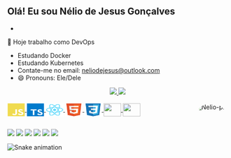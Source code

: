 ## Olá! Eu sou Nélio de Jesus Gonçalves
- 
🔭 Hoje trabalho como DevOps
- Estudando Docker
- Estudando Kubernetes
- Contate-me no email: neliodejesus@outlook.com
- 😄 Pronouns: Ele/Dele

<div align="center">
  <a href="https://github.com/baraorw">
  <img height="180em" src="https://github-readme-stats.vercel.app/api?username=baraorw&show_icons=true&theme=dracula&include_all_commits=true&count_private=true"/>
  <img height="180em" src="https://github-readme-stats.vercel.app/api/top-langs/?username=baraorw&layout=compact&langs_count=7&theme=dracula"/>
</div>

<div style="display: inline_block"><br>
  <img align="center" alt="Nelio-Js" height="30" width="40" src="https://raw.githubusercontent.com/devicons/devicon/master/icons/javascript/javascript-plain.svg">
  <img align="center" alt="Nelio-Ts" height="30" width="40" src="https://raw.githubusercontent.com/devicons/devicon/master/icons/typescript/typescript-plain.svg">
  <img align="center" alt="Nelio-React" height="30" width="40" src="https://raw.githubusercontent.com/devicons/devicon/master/icons/react/react-original.svg">
  <img align="center" alt="Nelio-HTML" height="30" width="40" src="https://raw.githubusercontent.com/devicons/devicon/master/icons/html5/html5-original.svg">
  <img align="center" alt="Nelio-CSS" height="30" width="40" src="https://raw.githubusercontent.com/devicons/devicon/master/icons/css3/css3-original.svg">
  <img align="right" alt="Nelio-pic" height="150" style="border-radius:50px;" src="https://avatars.githubusercontent.com/u/88684886?s=400&u=6db15411bc5613cbd5c17a81cc0533d0248d3730&v=4">
  <img align="center" height="30" width="40" src="https://cdn.jsdelivr.net/gh/devicons/devicon/icons/vuejs/vuejs-original.svg" />
  <img align="center" height="30" width="40" src="https://fv9-1.failiem.lv/thumb_show.php?i=8829c6g7s&download_checksum=694369646112d9fdd1ab28e68200dce1eb3c40bb&download_timestamp=1664128397" />
</div>

##

<div>
 <a href="https://www.youtube.com/channel/UCl_CPu3PBrWrJxNA3t4e-zw" target="_blank"><img src="https://img.shields.io/badge/YouTube-FF0000?style=for-the-badge&logo=youtube&logoColor=white" target="_blank"></a>
  <a href="#" target="_blank"><img src="https://img.shields.io/badge/-Instagram-%23E4405F?style=for-the-badge&logo=instagram&logoColor=white" target="_blank"></a>
 	<a href="#" target="_blank"><img src="https://img.shields.io/badge/Twitch-9146FF?style=for-the-badge&logo=twitch&logoColor=white" target="_blank"></a>
 <a href="#" target="_blank"><img src="https://img.shields.io/badge/Discord-7289DA?style=for-the-badge&logo=discord&logoColor=white" target="_blank"></a> 
  <a href = "https://mail.google.com/mail/u/0/#inbox"><img src="https://img.shields.io/badge/-Gmail-%23333?style=for-the-badge&logo=gmail&logoColor=white" target="_blank"></a>
  <a href="https://twitter.com/Neliojgrw/feed/?trk=onboarding-landing
" target="_blank"><img src="https://img.shields.io/badge/-LinkedIn-%230077B5?style=for-the-badge&logo=linkedin&logoColor=white" target="_blank"></a> 
 
  ![Snake animation](https://github.com/baraorw/baraorw/blob/output/github-contribution-grid-snake.svg)
</div>



